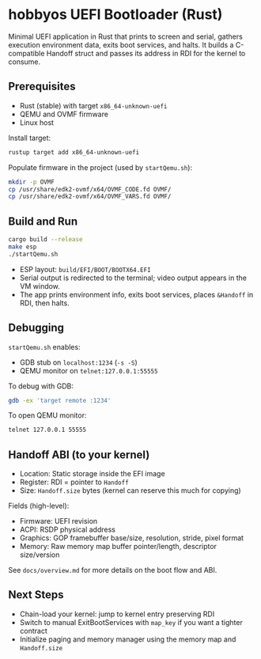 # hobbyos UEFI Bootloader (Rust)

Minimal UEFI application in Rust that prints to screen and serial, gathers execution environment data, exits boot services, and halts. It builds a C-compatible Handoff struct and passes its address in RDI for the kernel to consume.

## Prerequisites
- Rust (stable) with target `x86_64-unknown-uefi`
- QEMU and OVMF firmware
- Linux host

Install target:
```bash
rustup target add x86_64-unknown-uefi
```

Populate firmware in the project (used by `startQemu.sh`):
```bash
mkdir -p OVMF
cp /usr/share/edk2-ovmf/x64/OVMF_CODE.fd OVMF/
cp /usr/share/edk2-ovmf/x64/OVMF_VARS.fd OVMF/
```

## Build and Run
```bash
cargo build --release
make esp
./startQemu.sh
```
- ESP layout: `build/EFI/BOOT/BOOTX64.EFI`
- Serial output is redirected to the terminal; video output appears in the VM window.
- The app prints environment info, exits boot services, places `&Handoff` in RDI, then halts.

## Debugging
`startQemu.sh` enables:
- GDB stub on `localhost:1234` (`-s -S`)
- QEMU monitor on `telnet:127.0.0.1:55555`

To debug with GDB:
```bash
gdb -ex 'target remote :1234'
```

To open QEMU monitor:
```bash
telnet 127.0.0.1 55555
```

## Handoff ABI (to your kernel)
- Location: Static storage inside the EFI image
- Register: RDI = pointer to `Handoff`
- Size: `Handoff.size` bytes (kernel can reserve this much for copying)

Fields (high-level):
- Firmware: UEFI revision
- ACPI: RSDP physical address
- Graphics: GOP framebuffer base/size, resolution, stride, pixel format
- Memory: Raw memory map buffer pointer/length, descriptor size/version

See `docs/overview.md` for more details on the boot flow and ABI.

## Next Steps
- Chain-load your kernel: jump to kernel entry preserving RDI
- Switch to manual ExitBootServices with `map_key` if you want a tighter contract
- Initialize paging and memory manager using the memory map and `Handoff.size`

